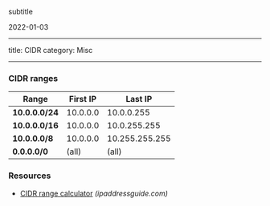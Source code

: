 subtitle

2022-01-03

------------------------------------------------------------------------

title: CIDR category: Misc

------------------------------------------------------------------------

### CIDR ranges

<table><thead><tr class="header"><th>Range</th><th>First IP</th><th>Last IP</th></tr></thead><tbody><tr class="odd"><td><strong>10.0.0.0/24</strong></td><td>10.0.0.0</td><td>10.0.0.255</td></tr><tr class="even"><td><strong>10.0.0.0/16</strong></td><td>10.0.0.0</td><td>10.0.255.255</td></tr><tr class="odd"><td><strong>10.0.0.0/8</strong></td><td>10.0.0.0</td><td>10.255.255.255</td></tr><tr class="even"><td><strong>0.0.0.0/0</strong></td><td>(all)</td><td>(all)</td></tr></tbody></table>

### Resources

-   [CIDR range calculator](http://ipaddressguide.com/cidr#range) *(ipaddressguide.com)*
